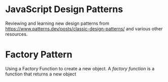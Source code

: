 # JavaScript Design Patterns

Reviewing and learning new design patterns from https://www.patterns.dev/posts/classic-design-patterns/ and various other resources.

# Factory Pattern

Using a Factory Function to create a new object.  A *factory function* is a function that returns a new object